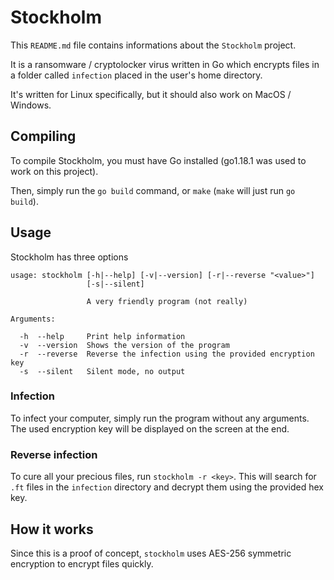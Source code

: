 # Stockholm

This `README.md` file contains informations about the `Stockholm` project.

It is a ransomware / cryptolocker virus written in Go which encrypts files in a folder called `infection` placed in the user's home directory.

It's written for Linux specifically, but it should also work on MacOS / Windows.

## Compiling

To compile Stockholm, you must have Go installed (go1.18.1 was used to work on this project).

Then, simply run the `go build` command, or `make` (`make` will just run `go build`).

## Usage

Stockholm has three options

```
usage: stockholm [-h|--help] [-v|--version] [-r|--reverse "<value>"]
                 [-s|--silent]

                 A very friendly program (not really)

Arguments:

  -h  --help     Print help information
  -v  --version  Shows the version of the program
  -r  --reverse  Reverse the infection using the provided encryption key
  -s  --silent   Silent mode, no output
```

### Infection

To infect your computer, simply run the program without any arguments. The used encryption key will be displayed on the screen at the end.

### Reverse infection

To cure all your precious files, run `stockholm -r <key>`. This will search for `.ft` files in the `infection` directory and decrypt them using the provided hex key.

## How it works

Since this is a proof of concept, `stockholm` uses AES-256 symmetric encryption to encrypt files quickly.
